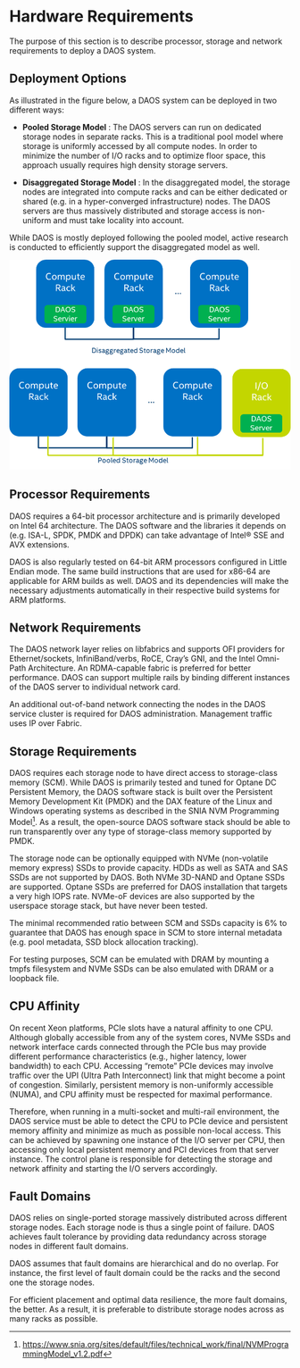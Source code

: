 # Hardware Requirements

The purpose of this section is to describe processor, storage and
network requirements to deploy a DAOS system.

## Deployment Options

As illustrated in the figure below, a DAOS system can be deployed in two
different ways:

-   **Pooled Storage Model** : The DAOS servers can run on dedicated
    storage nodes in separate racks. This is a traditional pool model
    where storage is uniformly accessed by all compute nodes. In order
    to minimize the number of I/O racks and to optimize floor space,
    this approach usually requires high density storage servers.

-   **Disaggregated Storage Model** : In the disaggregated model, the
    storage nodes are integrated into compute racks and can be either
    dedicated or shared (e.g. in a hyper-converged infrastructure)
    nodes. The DAOS servers are thus massively distributed and storage
    access is non-uniform and must take locality into account.

While DAOS is mostly deployed following the pooled model, active
research is conducted to efficiently support the disaggregated model as
well.

![](./media/image1.png)

## Processor Requirements

DAOS requires a 64-bit processor architecture and is primarily developed
on Intel 64 architecture. The DAOS software and the libraries it depends
on (e.g. ISA-L, SPDK, PMDK and DPDK) can take advantage of Intel® SSE
and AVX extensions.

DAOS is also regularly tested on 64-bit ARM processors configured in
Little Endian mode. The same build instructions that are used for x86-64
are applicable for ARM builds as well. DAOS and its dependencies will
make the necessary adjustments automatically in their respective build
systems for ARM platforms.

## Network Requirements

The DAOS network layer relies on libfabrics and supports OFI providers
for Ethernet/sockets, InfiniBand/verbs, RoCE, Cray’s GNI, and the Intel
Omni-Path Architecture. An RDMA-capable fabric is preferred for better
performance. DAOS can support multiple rails by binding different
instances of the DAOS server to individual network card.

An additional out-of-band network connecting the nodes in the DAOS
service cluster is required for DAOS administration. Management traffic
uses IP over Fabric.

## Storage Requirements

DAOS requires each storage node to have direct access to storage-class
memory (SCM). While DAOS is primarily tested and tuned for Optane DC
Persistent Memory, the DAOS software stack is built over the Persistent
Memory Development Kit (PMDK) and the DAX feature of the Linux and
Windows operating systems as described in the SNIA NVM Programming
Model[^1]. As a result, the open-source DAOS software stack should be
able to run transparently over any type of storage-class memory
supported by PMDK.

The storage node can be optionally equipped with NVMe (non-volatile
memory express) SSDs to provide capacity. HDDs as well as SATA and SAS
SSDs are not supported by DAOS. Both NVMe 3D-NAND and Optane SSDs are
supported. Optane SSDs are preferred for DAOS installation that targets
a very high IOPS rate. NVMe-oF devices are also supported by the
userspace storage stack, but have never been tested.

The minimal recommended ratio between SCM and SSDs capacity is 6% to
guarantee that DAOS has enough space in SCM to store internal metadata
(e.g. pool metadata, SSD block allocation tracking).

For testing purposes, SCM can be emulated with DRAM by mounting a tmpfs
filesystem and NVMe SSDs can be also emulated with DRAM or a loopback
file.

## CPU Affinity

On recent Xeon platforms, PCIe slots have a natural affinity to one CPU.
Although globally accessible from any of the system cores, NVMe SSDs and
network interface cards connected through the PCIe bus may provide
different performance characteristics (e.g., higher latency, lower
bandwidth) to each CPU. Accessing “remote” PCIe devices may involve
traffic over the UPI (Ultra Path Interconnect) link that might become a
point of congestion. Similarly, persistent memory is non-uniformly
accessible (NUMA), and CPU affinity must be respected for maximal
performance.

Therefore, when running in a multi-socket and multi-rail environment,
the DAOS service must be able to detect the CPU to PCIe device and
persistent memory affinity and minimize as much as possible non-local
access. This can be achieved by spawning one instance of the I/O server
per CPU, then accessing only local persistent memory and PCI devices
from that server instance. The control plane is responsible for
detecting the storage and network affinity and starting the I/O servers
accordingly.

## Fault Domains

DAOS relies on single-ported storage massively distributed across
different storage nodes. Each storage node is thus a single point of
failure. DAOS achieves fault tolerance by providing data redundancy
across storage nodes in different fault domains.

DAOS assumes that fault domains are hierarchical and do no overlap. For
instance, the first level of fault domain could be the racks and the
second one the storage nodes.

For efficient placement and optimal data resilience, the more fault
domains, the better. As a result, it is preferable to distribute storage
nodes across as many racks as possible.

[^1]: <https://www.snia.org/sites/default/files/technical_work/final/NVMProgrammingModel_v1.2.pdf>
